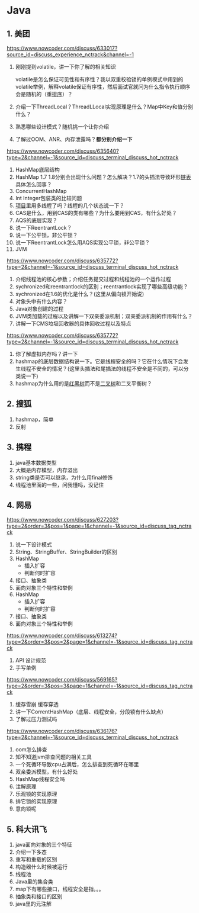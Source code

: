 # Java

## 1. 美团

https://www.nowcoder.com/discuss/633017?source_id=discuss_experience_nctrack&channel=-1

1. 刚刚提到volatile，讲一下你了解的相关知识 

   volatile是怎么保证可见性和有序性？我以双重校验锁的单例模式中用到的volatile举例，解释volatile保证有序性，然后面试官就问为什么指令执行顺序会是随机的（重[排序]()）？ 

2. 介绍一下ThreadLocal？ThreadLLocal实现原理是什么？Map中Key和值分别什么？
3. 熟悉哪些设计模式？随机挑一个让你介绍
4. 了解过OOM、ANR、内存泄露吗？**都分别介绍一下**

https://www.nowcoder.com/discuss/635640?type=2&channel=-1&source_id=discuss_terminal_discuss_hot_nctrack

1. HashMap底层结构 
2. HashMap 1.7 1.8分别会出现什么问题？怎么解决？1.7的头插法导致环形[链表]()具体怎么回事？ 
3. ConcurrentHashMap 
4. Int Integer包装类的比较问题
5. [项目]()里用多线程了吗？线程的几个状态说一下？  
6. CAS是什么，用到CAS的类有哪些？为什么要用到CAS，有什么好处？ 
7. AQS的底层实现？ 
8. 说一下ReentrantLock？ 
9. 说一下公平锁，非公平锁？ 
10. 说一下ReentrantLock怎么用AQS实现公平锁，非公平锁？
11. JVM

https://www.nowcoder.com/discuss/635772?type=2&channel=-1&source_id=discuss_terminal_discuss_hot_nctrack

1. 介绍线程池的核心参数；介绍任务提交过程和线程池的一个运作过程
2. sychronized和reentrantlock的区别；reentrantlock实现了哪些高级功能？
3. sychronized在1.6的优化是什么？(这里从偏向锁开始说) 
4. 对象头中有什么内容？ 
5. Java对象创建的过程 
6. JVM类加载的过程以及讲解一下双亲委派机制；双亲委派机制的作用有什么？ 
7. 讲解一下CMS垃圾回收器的具体回收过程以及特点

https://www.nowcoder.com/discuss/635772?type=2&channel=-1&source_id=discuss_terminal_discuss_hot_nctrack

1. 你了解虚拟内存吗？讲一下
2. hashmap的底层数据结构说一下。它是线程安全的吗？它在什么情况下会发生线程不安全的情况？(这里头插法和尾插法的线程不安全是不同的，可以分类说一下) 
3. hashmap为什么用的是[红黑树]()而不是[二叉树]()和二叉平衡树？

## 2. 搜狐

1. hashmap，简单
2. 反射

## 3. 携程

1. java基本数据类型
2. 大概是内存模型，内存溢出
3. string类是否可以继承，为什么用final修饰
4. 线程池里面的一些，问我懂吗，没记住

## 4. 网易

https://www.nowcoder.com/discuss/627203?type=2&order=3&pos=1&page=1&channel=-1&source_id=discuss_tag_nctrack

1. 说一下设计模式
2. String、StringBuffer、StringBuilder的区别
3. HashMap
   - 插入扩容
   - 判断何时扩容
4. 接口、抽象类
5. 面向对象三个特性和举例
6. HashMap
   - 插入扩容
   - 判断何时扩容
7. 接口、抽象类
8. 面向对象三个特性和举例

https://www.nowcoder.com/discuss/613274?type=2&order=3&pos=2&page=1&channel=-1&source_id=discuss_tag_nctrack

1. API 设计规范
2. 手写单例

https://www.nowcoder.com/discuss/569165?type=2&order=3&pos=3&page=1&channel=-1&source_id=discuss_tag_nctrack

1. 缓存雪崩 缓存穿透
2. 讲一下CorrentHashMap（底层、线程安全，分段锁有什么缺点）
3. 了解过压力测试吗

https://www.nowcoder.com/discuss/636176?type=2&channel=-1&source_id=discuss_terminal_discuss_hot_nctrack

1. oom怎么排查
2. 知不知道jvm排查问题的相关工具
3. 一个死循环导致cpu占满后，怎么排查到死循环在哪里
4. 双亲委派模型，有什么好处
5. HashMap线程安全吗
6. 注解原理
7. 乐观锁的实现原理
8. 排它锁的实现原理
9. 意向锁呢

## 5. 科大讯飞

1. java面向对象的三个特征
2. 介绍一下多态
3. 重写和重载的区别
4. 构造器什么时候被运行
5. 线程池
6. Java里的集合类
7. map下有哪些接口，线程安全是指。。。
8. 抽象类和接口的区别
9. java里的元注解
